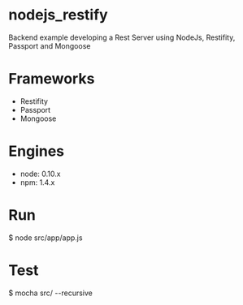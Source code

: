 # nodejs_restify
Backend example developing a Rest Server using NodeJs, Restifity, Passport and Mongoose

# Frameworks
 - Restifity
 - Passport
 - Mongoose

# Engines
 - node: 0.10.x
 - npm: 1.4.x
 
# Run
$ node src/app/app.js

# Test
$ mocha src/ --recursive